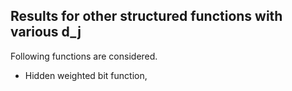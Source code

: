 ## Results for other structured functions with various d_j 

Following functions are considered.
- Hidden weighted bit function, 
